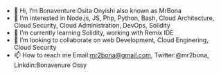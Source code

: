- 👋 Hi, I’m Bonaventure Osita Onyishi also known as MrBona
- 👀 I’m interested in Node.js, JS, Php, Python, Bash, Cloud Architecture, Cloud Security, Cloud Administration, DevOps, Solidity
- 🌱 I’m currently learning Solidity, working with Remix IDE
- 💞️ I’m looking to collaborate on web Development, Cloud Enginering, Cloud Security
- 📫 How to reach me Email:mr2bona@gmail.com, Twitter:@mr2bona, Linkdin:Bonavenure Ossy

<!---
MrBona/MrBona is a ✨ special ✨ repository because its `README.md` (this file) appears on your GitHub profile.
You can click the Preview link to take a look at your changes.
--->
